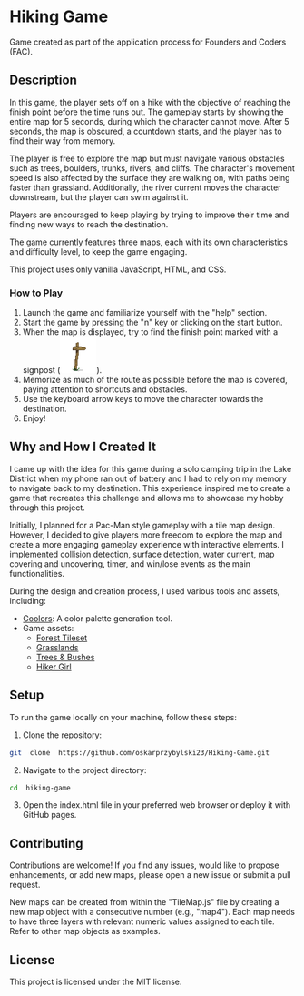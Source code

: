 # Hiking Game

Game created as part of the application process for Founders and Coders (FAC).

## Description
In this game, the player sets off on a hike with the objective of reaching the finish point before the time runs out. The gameplay starts by showing the entire map for 5 seconds, during which the character cannot move. After 5 seconds, the map is obscured, a countdown starts, and the player has to find their way from memory.

The player is free to explore the map but must navigate various obstacles such as trees, boulders, trunks, rivers, and cliffs. The character's movement speed is also affected by the surface they are walking on, with paths being faster than grassland. Additionally, the river current moves the character downstream, but the player can swim against it.

Players are encouraged to keep playing by trying to improve their time and finding new ways to reach the destination.

The game currently features three maps, each with its own characteristics and difficulty level, to keep the game engaging.

This project uses only vanilla JavaScript, HTML, and CSS.

### How to Play
1. Launch the game and familiarize yourself with the "help" section.
2. Start the game by pressing the "n" key or clicking on the start button.
3. When the map is displayed, try to find the finish point marked with a signpost (![Signpost](/images/sign.png)).
4. Memorize as much of the route as possible before the map is covered, paying attention to shortcuts and obstacles.
5. Use the keyboard arrow keys to move the character towards the destination.
6. Enjoy!

## Why and How I Created It
I came up with the idea for this game during a solo camping trip in the Lake District when my phone ran out of battery and I had to rely on my memory to navigate back to my destination. This experience inspired me to create a game that recreates this challenge and allows me to showcase my hobby through this project.

Initially, I planned for a Pac-Man style gameplay with a tile map design. However, I decided to give players more freedom to explore the map and create a more engaging gameplay experience with interactive elements. I implemented collision detection, surface detection, water current, map covering and uncovering, timer, and win/lose events as the main functionalities.

During the design and creation process, I used various tools and assets, including:

- [Coolors](https://coolors.co/): A color palette generation tool.
- Game assets:
  - [Forest Tileset](https://pixivan.itch.io/top-down-forest-tileset)
  - [Grasslands](https://lamorapedia.itch.io/grasslands-free?download)
  - [Trees & Bushes](https://rowdy41.itch.io/trees-bushes)
  - [Hiker Girl](https://www.deviantart.com/avalypuff/art/Hiker-Girl-806685123)

## Setup
To run the game locally on your machine, follow these steps:

1. Clone the repository:

```bash
git  clone  https://github.com/oskarprzybylski23/Hiking-Game.git
```

2. Navigate to the project directory:

  
```bash
cd  hiking-game
```

3. Open the index.html file in your preferred web browser or deploy it with GitHub pages.

## Contributing

Contributions are welcome! If you find any issues, would like to propose enhancements, or add new maps, please open a new issue or submit a pull request.

New maps can be created from within the "TileMap.js" file by creating a new map object with a consecutive number (e.g., "map4"). Each map needs to have three layers with relevant numeric values assigned to each tile. Refer to other map objects as examples.

## License



This project is licensed under the MIT license.
